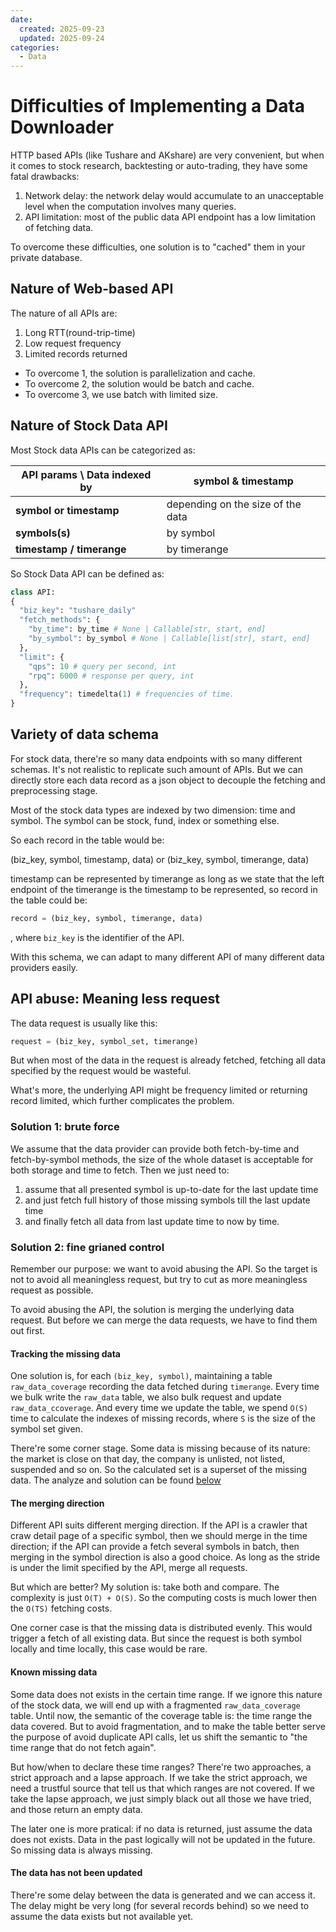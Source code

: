 ```yaml
---
date:
  created: 2025-09-23
  updated: 2025-09-24
categories:
  - Data
---
```


# Difficulties of Implementing a Data Downloader

HTTP based APIs (like Tushare and AKshare) are very convenient, but when it comes to stock research, backtesting or auto-trading, they have some fatal drawbacks:

1. Network delay: the network delay would accumulate to an unacceptable level when the computation involves many queries.
2. API limitation: most of the public data API endpoint has a low limitation of fetching data.

To overcome these difficulties, one solution is to "cached" them in your private database.

<!-- more -->

## Nature of Web-based API

The nature of all APIs are:

1. Long RTT(round-trip-time)
2. Low request frequency
3. Limited records returned

- To overcome 1, the solution is parallelization and cache.
- To overcome 2, the solution would be batch and cache.
- To overcome 3, we use batch with limited size.

## Nature of Stock Data API

Most Stock data APIs can be categorized as:

| API params \ Data indexed by | **symbol & timestamp**            |
|------------------------------|-----------------------------------|
| **symbol or timestamp**      | depending on the size of the data |
| **symbols(s)**               | by symbol                         |
| **timestamp / timerange**    | by timerange                      |

So Stock Data API can be defined as:

```python
class API:
{
  "biz_key": "tushare_daily"
  "fetch_methods": {
    "by_time": by_time # None | Callable[str, start, end]
    "by_symbol": by_symbol # None | Callable[list[str], start, end]
  },
  "limit": {
    "qps": 10 # query per second, int
    "rpq": 6000 # response per query, int
  },
  "frequency": timedelta(1) # frequencies of time.
}
```

## Variety of data schema

For stock data, there're so many data endpoints with so many different schemas. It's not realistic to replicate such amount of APIs.
But we can directly store each data record as a json object to decouple the fetching and preprocessing stage.

Most of the stock data types are indexed by two dimension: time and symbol. The symbol can be stock, fund, index or something else.

So each record in the table would be:

(biz_key, symbol, timestamp, data) or
(biz_key, symbol, timerange, data)

timestamp can be represented by timerange as long as we state that the left endpoint of the
timerange is the timestamp to be represented, so record in the table could be:

```python
record = (biz_key, symbol, timerange, data)
```

, where `biz_key` is the identifier of the API.

With this schema, we can adapt to many different API of many different data providers easily.

## API abuse: Meaning less request

The data request is usually like this:

```python
request = (biz_key, symbol_set, timerange)
```

But when most of the data in the request is already fetched,
fetching all data specified by the request would be wasteful.

What's more, the underlying API might be frequency limited or returning record limited,
which further complicates the problem.

### Solution 1: brute force

We assume that the data provider can provide both fetch-by-time and fetch-by-symbol methods,
the size of the whole dataset is acceptable for both storage and time to fetch. Then we just need
to:

1. assume that all presented symbol is up-to-date for the last update time
2. and just fetch full history of those missing symbols till the last update time
3. and finally fetch all data from last update time to now by time.

### Solution 2: fine grianed control

Remember our purpose: we want to avoid abusing the API. So the target is not
to avoid all meaningless request, but try to cut as more meaningless request as possible.

To avoid abusing the API, the solution is merging the underlying data request.
But before we can merge the data requests, we have to find them out first.

#### Tracking the missing data

One solution is, for each `(biz_key, symbol)`, maintaining a table `raw_data_coverage` recording the
data fetched during `timerange`. Every time we bulk write the `raw_data` table, we also bulk request
and update `raw_data_ccoverage`. And every time we update the table, we spend `O(S)` time to calculate
the indexes of missing records, where `S` is the size of the symbol set given.

There're some corner stage. Some data is missing because of its nature: the market is close on that day, the
company is unlisted, not listed, suspended and so on. So the calculated set is a superset of the
missing data. The analyze and solution can be found [below](#known-missing-data)

#### The merging direction

Different API suits different merging direction. If the API is a crawler that craw detail page of a specific
symbol, then we should merge in the time direction; if the API can provide a fetch several symbols in batch,
then merging in the symbol direction is also a good choice. As long as the stride is under the limit specified
by the API, merge all requests.

But which are better? My solution is: take both and compare. The complexity is just `O(T) + O(S)`.
So the computing costs is much lower then the `O(TS)` fetching costs.

One corner case is that the missing data is distributed evenly. This would trigger a fetch of all existing data.
But since the request is both symbol locally and time locally, this case would be rare.

#### Known missing data

Some data does not exists in the certain time range. If we ignore this nature of the stock data, we will end up
with a fragmented `raw_data_coverage` table. Until now, the semantic of the coverage table is: the time range the
data covered. But to avoid fragmentation, and to make the table better serve the purpose of avoid duplicate API calls, let us shift the semantic to "the time range that do not fetch again".

But how/when to declare these time ranges? There're two approaches, a strict approach and a lapse approach. If
we take the strict approach, we need a trustful source that tell us that which ranges are not covered. If we take the lapse approach, we just simply black out all those we have tried, and those return an empty data.

The later one is more pratical: if no data is returned, just assume the data does not exists. Data in the past
logically will not be updated in the future. So missing data is always missing.

#### The data has not been updated

There're some delay between the data is generated and we can access it. The delay might be very long (for several records behind) so we need to assume the data exists but not available yet.
